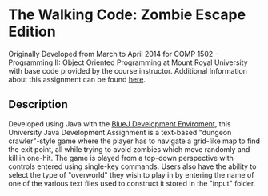 # The Walking Code: Zombie Escape Edition
Originally Developed from March to April 2014 for COMP 1502 - Programming II: Object Oriented Programming at Mount Royal University with base code provided by the course instructor. Additional Information about this assignment can be found [here](https://github.com/MarkLadoing143/the-walking-code/blob/master/Assignment%205.pdf).

## Description
Developed using Java with the [BlueJ Development Enviroment](https://www.bluej.org/), this University Java Development Assignment is a text-based "dungeon crawler"-style game where the player has to navigate a grid-like map to find the exit point, all while trying to avoid zombies which move randomly and kill in one-hit. The game is played from a top-down perspective with controls entered using single-key commands. Users also have the ability to select the type of "overworld" they wish to play in by entering the name of one of the various text files used to construct it stored in the "input" folder.
